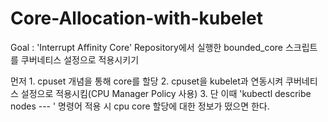 # Core-Allocation-with-kubelet

Goal : 'Interrupt Affinity Core' Repository에서 실행한 bounded_core 스크립트를 쿠버네티스 설정으로 적용시키기

먼저 1. cpuset 개념을 통해 core를 할당
2. cpuset을 kubelet과 연동시켜 쿠버네티스 설정으로 적용시킴(CPU Manager Policy 사용)
3. 단 이때 'kubectl describe nodes --- ' 명령어 적용 시 cpu core 할당에 대한 정보가 떴으면 한다.
